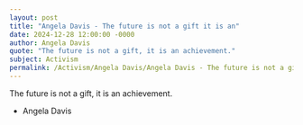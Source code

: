 ```yaml
---
layout: post
title: "Angela Davis - The future is not a gift it is an"
date: 2024-12-28 12:00:00 -0000
author: Angela Davis
quote: "The future is not a gift, it is an achievement."
subject: Activism
permalink: /Activism/Angela Davis/Angela Davis - The future is not a gift it is an
---
```


The future is not a gift, it is an achievement.

- Angela Davis
